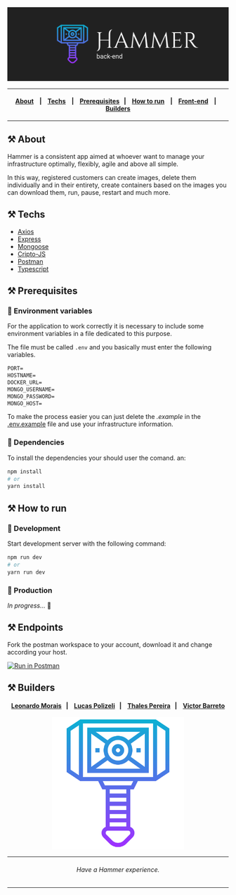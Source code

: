 <img src="https://github.com/barreto/hammer-frontend/blob/main/public/hammer-backend.png?raw=true" width="1200"/>

___

<h4 align="center">
    <a href="#hammer_and_pick-about">About</a> &nbsp;&nbsp;&nbsp;|&nbsp;&nbsp;&nbsp;
    <a href="#hammer_and_pick-techs">Techs</a> &nbsp;&nbsp;&nbsp;|&nbsp;&nbsp;&nbsp;
    <a href="#hammer_and_pick-prerequisites">Prerequisites</a>&nbsp;&nbsp;&nbsp;|&nbsp;&nbsp;&nbsp;
    <a href="#hammer_and_pick-how-to-run">How to run</a> &nbsp;&nbsp;&nbsp;|&nbsp;&nbsp;&nbsp;
    <a href="https://github.com/barreto/hammer-frontend">Front-end</a> &nbsp;&nbsp;&nbsp;|&nbsp;&nbsp;&nbsp;
    <a href="#hammer_and_pick-builders">Builders</a>
</h4>

___

## :hammer_and_pick: About

Hammer is a consistent app aimed at whoever
want to manage your infrastructure optimally, flexibly,
agile and above all simple.

In this way, registered customers can create images,
delete them individually and in their entirety, create containers
based on the images you can download them, run, pause, restart and much more.

## :hammer_and_pick: Techs

- [Axios](https://www.npmjs.com/package/axios)
- [Express](http://expressjs.com/)
- [Mongoose](https://mongoosejs.com/)
- [Cripto-JS](https://www.npmjs.com/package/crypto-js)
- [Postman](https://www.postman.com/)
- [Typescript](https://www.typescriptlang.org/)

## :hammer_and_pick: Prerequisites

### :hammer: Environment variables
For the application to work correctly it is necessary to include some environment variables in a file dedicated to this purpose.

The file must be called ```.env``` and you basically must enter the following variables.

```
PORT=
HOSTNAME=
DOCKER_URL=
MONGO_USERNAME=
MONGO_PASSWORD=
MONGO_HOST=
```
To make the process easier you can just delete the *.example* in the [.env.example](https://github.com/barreto/hammer-backend/blob/main/.env.example) file and use your infrastructure information.

### :hammer: Dependencies

To install the dependencies your should user the comand. an:
```sh
npm install
# or
yarn install
```

## :hammer_and_pick: How to run


### :hammer: Development 
Start development server with the following command:
```sh
npm run dev
# or
yarn run dev
```

### :hammer: Production 

*In progress...* :construction:

## :hammer_and_pick: Endpoints

Fork the postman workspace to your account, download it and change according your host. 

[![Run in Postman](https://run.pstmn.io/button.svg)](https://god.gw.postman.com/run-collection/16086736-f547c1c0-7805-4e8e-9e27-67109a450ce2?action=collection%2Ffork&collection-url=entityId%3D16086736-f547c1c0-7805-4e8e-9e27-67109a450ce2%26entityType%3Dcollection%26workspaceId%3Dec8a6d45-32d2-490a-b037-4f272950692a#?env%5BHammerAPI-Dev%5D=W3sia2V5IjoidXJsIiwidmFsdWUiOiJodHRwOi8vbG9jYWxob3N0OjgwMDEvIiwiZW5hYmxlZCI6dHJ1ZX1d)

## :hammer_and_pick: Builders 

<h4 align="center">
  <a href="https://github.com/">Leonardo Morais</a>&nbsp;&nbsp;&nbsp;|&nbsp;&nbsp;&nbsp;
  <a href="https://github.com/lucaspolizeli">Lucas Polizeli</a>&nbsp;&nbsp;&nbsp;|&nbsp;&nbsp;&nbsp;
  <a href="https://github.com/thalees">Thales Pereira</a>&nbsp;&nbsp;&nbsp;|&nbsp;&nbsp;&nbsp;
  <a href="https://github.com/barreto">Victor Barreto</a>
</h4>

<p align="center">
    
<img src="https://github.com/barreto/hammer-frontend/blob/main/public/hammer.svg?raw=true"  width="300"/>

</p>

___

<h6 align="center"><i>Have a Hammer experience.</i></h6>

___

